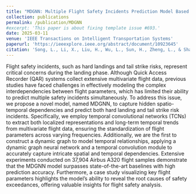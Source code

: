 ```yaml
---
title: "MDGNN: Multiple Flight Safety Incidents Prediction Model Based on Dynamic Graph Neural Networks"
collection: publications
permalink: /publication/MDGNN
#excerpt: 'This paper is about fixing template issue #693.'
date: 2025-03-11
venue: 'IEEE Transactions on Intelligent Transportation Systems'
paperurl: 'https://ieeexplore.ieee.org/abstract/document/10923645'
citation: 'Song, L., Li, X., Liu, H., Wu, L., Sun, H., Zheng, L., & Shang, J. (2025). MDGNN: Multiple Flight Safety Incidents Prediction Model Based on Dynamic Graph Neural Networks. IEEE Transactions on Intelligent Transportation Systems.'
---
```


Flight safety incidents, such as hard landings and tail strike risks, represent critical concerns during the landing phase. Although Quick Access Recorder (QAR) systems collect extensive multivariate flight data, previous studies have faced challenges in effectively modeling the complex interdependencies between flight parameters, which has limited their ability to predict multiple safety incidents simultaneously. To address this issue, we propose a novel model, named MDGNN, to capture hidden spatio-temporal dependencies and predict both hard landing and tail strike risk incidents. Specifically, we employ temporal convolutional networks (TCNs) to extract both localized representations and long-term temporal trends from multivariate flight data, ensuring the standardization of flight parameters across varying frequencies. Additionally, we are the first to construct a dynamic graph to model temporal relationships, applying a dynamic graph neural network and a temporal convolution module to accurately capture intricate spatial and temporal dependencies. Extensive experiments conducted on 37,904 Airbus A320 flight samples demonstrate that the MDGNN model surpasses state-of-the-art baselines with high prediction accuracy. Furthermore, a case study visualizing key flight parameters highlights the model’s ability to reveal the root causes of safety exceedances, offering valuable insights for flight safety analysis.
